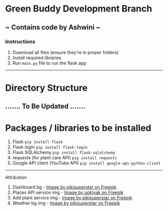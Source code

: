 # Green Buddy Development Branch 
## ~ Contains code by Ashwini ~
### Instructions
1. Download all files (ensure they're in proper folders)
2. Install required libraries
3. Run `main.py` file to run the flask app

----------------------------------------------------------------------------------------------

# Directory Structure

....... To Be Updated ....... 
----------------------------------------------------------------------------------------------

# Packages / libraries to be installed
1. Flask 
`pip install flask`
2. Flask login
`pip install flask-login`
3. Flask SQLAlchemy
`pip install flask-sqlalchemy`
4. requests (for plant care API)
`pip install requests`
5. Google API client (YouTube API)
`pip install google-api-python-client`
----------------------------------------------------------------------------------------------
Attribution
1. Dashboard bg - 
<a href="https://www.freepik.com/free-vector/tropical-flower-background_2920876.htm#from_view=detail_alsolike">Image by pikisuperstar on Freepik</a>
2. Places API service img - 
<a href="https://www.freepik.com/free-vector/flower-shop-facade-night-city-street-vector-cartoon-illustration-urban-floral-boutique-gift-storefront-with-illuminated-windows-garlands-striped-tent-door-flowerpots-shelf_66811049.htm#fromView=search&page=2&position=48&uuid=48f47d53-7e5d-48c4-a563-969639b77082">Image by upklyak on Freepik</a>
3. Add plant service img -
<a href="https://www.freepik.com/free-vector/hand-drawn-people-taking-photos-with-smartphone_16408153.htm#fromView=search&page=1&position=3&uuid=9e29063a-d810-4a0f-8923-ec6a9ea23d97">Image by pikisuperstar on Freepik</a>
4. Weather bg img - 
<a href="https://www.freepik.com/free-vector/background-monsoon-season_45203923.htm#fromView=search&page=1&position=2&uuid=2fe6f7a7-fcab-422d-88f2-e2ce03398f47">Image by pikisuperstar on Freepik</a>